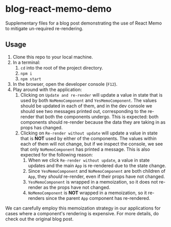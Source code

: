 # blog-react-memo-demo
Supplementary files for a blog post demonstrating the use of React Memo to mitigate un-required re-rendering.

## Usage
1. Clone this repo to your local machine.
1. In a terminal:
    1. `cd` into the root of the project directory.
    1. `npm i`
    1. `npm start`
1. In the browser, open the developer console (`F12`).
1. Play around with the application:
    1. Clicking on `Update and re-render` will update a value in state that is used by both `NoMemoComponent` and `YesMemoComponent`. The values should be updated in each of them, and in the dev console we should see two messages printed out, corresponding to the re-render that both the components undergo. This is expected: both components should re-render because the data they are taking in as props has changed.
    1. Clicking on `Re-render without update` will update a value in state that is **NOT** used by either of the components. The values within each of them will not change, but if we inspect the console, we see that only `NoMemoComponent` has printed a message. This is also expected for the following reason:
        1. When we click `Re-render without update`, a value in state updates and the main `App` is re-rendered due to the state change.
        1. Since `YesMemoComponent` and `NoMemoComponent` are both children of `App`, they *should* re-render, even if their props have not changed.
        1. `YesMemoComponent` is wrapped in a memoization, so it does not re-render as the props have not changed. 
        1. `NoMemoComponent` is **NOT** wrapped in a memoization, so it re-renders since the parent `App` component has re-rendered. 

We can carefully employ this memoization strategy in our applications for cases where a component's rendering is expensive. For more details, do check out the original blog post.
